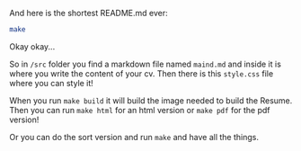 And here is the shortest README.md ever:
```bash
make
```

Okay okay...

So in `/src` folder you find a markdown file named `maind.md` and inside it is where you write the content of your cv.
Then there is this `style.css` file where you can style it!

When you run `make build` it will build the image needed to build the Resume.
Then you can run `make html` for an html version or `make pdf` for the pdf version!

Or you can do the sort version and run `make` and have all the things.

